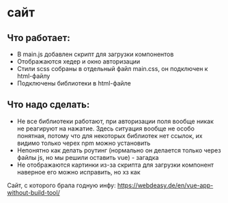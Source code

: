 # сайт

## Что работает:
* В main.js добавлен скрипт для загрузки компонентов
* Отображаются хедер и окно авторизации
* Стили scss собраны в отдельный файл main.css, он подключен к html-файлу
* Подключены библиотеки в html-файле

## Что надо сделать:
* Не все библиотеки работают, при авторизации поля вообще никак не реагируют на нажатие. Здесь ситуация вообще не особо понятная, потому что для некоторых библиотек нет ссылок, их видимо только черех npm можно установить
* Непонятно как делать роутинг (нормально он делается только через файлы js, но мы решили оставить vue) - загадка
* Не отображаются картинки из-за скрипта для загрузки компонент наверное его можно исправить, но хз как

Сайт, с которого брала годную инфу: https://webdeasy.de/en/vue-app-without-build-tool/

